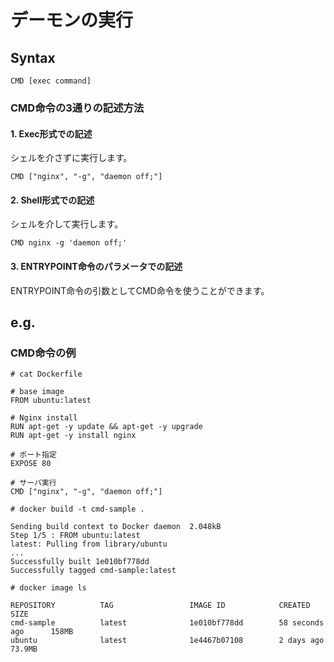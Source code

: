 # デーモンの実行
## Syntax
```
CMD [exec command]
```
### CMD命令の3通りの記述方法
#### 1. Exec形式での記述
シェルを介さずに実行します。
```
CMD ["nginx", "-g", "daemon off;"]
```
#### 2. Shell形式での記述
シェルを介して実行します。
```
CMD nginx -g 'daemon off;'
```
#### 3. ENTRYPOINT命令のパラメータでの記述
ENTRYPOINT命令の引数としてCMD命令を使うことができます。
## e.g.
### CMD命令の例
```
# cat Dockerfile
```
```
# base image
FROM ubuntu:latest

# Nginx install
RUN apt-get -y update && apt-get -y upgrade
RUN apt-get -y install nginx

# ポート指定
EXPOSE 80

# サーバ実行
CMD ["nginx", "-g", "daemon off;"]
```
```
# docker build -t cmd-sample .
```
```
Sending build context to Docker daemon  2.048kB
Step 1/5 : FROM ubuntu:latest
latest: Pulling from library/ubuntu
...
Successfully built 1e010bf778dd
Successfully tagged cmd-sample:latest
```
```
# docker image ls
```
```
REPOSITORY          TAG                 IMAGE ID            CREATED             SIZE
cmd-sample          latest              1e010bf778dd        58 seconds ago      158MB
ubuntu              latest              1e4467b07108        2 days ago          73.9MB
```
